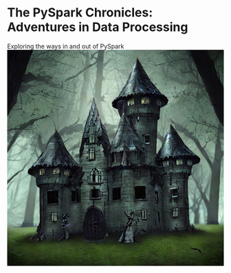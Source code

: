 # The PySpark Chronicles: Adventures in Data Processing
Exploring the ways in and out of PySpark
![Data Exploration](castle.jpeg)
